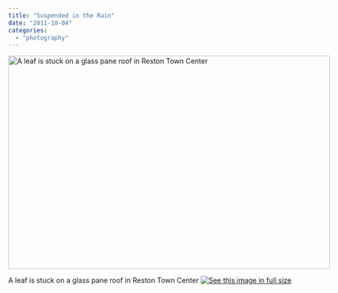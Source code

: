 ```yaml
---
title: "Suspended in the Rain"
date: "2011-10-04"
categories: 
  - "photography"
---
```

<div class='wp-caption aligncenter' style='width: 660px; margin-left: auto; margin-right: auto;'>
<img width='650px' height='431px' alt="A leaf is stuck on a glass pane roof in Reston Town Center" title='A leaf is stuck on a glass pane roof in Reston Town Center' src='/uploads/2011/10/04RTC/RTC_002_m.jpg'>
<p class='wp-caption-text'>A leaf is stuck on a glass pane roof in Reston Town Center <a href='/uploads/2011/10/04RTC/RTC_002_l.jpg'><img alt='See this image in full size' src='/static/fs_img.jpg' /></a></p>
</div>

